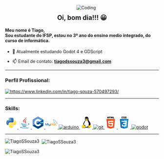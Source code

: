 <img align="right" alt="Coding" width="270" src="https://i.pinimg.com/originals/54/b5/b5/54b5b572a814ce721e1b01adabed5c84.gif">

<h2 align="center"> Oi, bom dia!!! 😀</h2>

<h4> Meu nome é <b>Tiago</b>, </br>
Sou estudante do IFSP, estou no 3º ano do ensino medio integrado, do curso de informática.
</h4>

- 🔭 Atualmente estudando Godot 4 e GDScript

- 📫 Email de contato: <b>tiagodssouza3@gmail.com</b>

<hr>
<h3 align="left">Perfil Profissional:</h3>
<p align="left">
<a href="https://linkedin.com/in/https://www.linkedin.com/in/tiago-souza-570497293/" target="blank"><img align="center" src="https://raw.githubusercontent.com/rahuldkjain/github-profile-readme-generator/master/src/images/icons/Social/linked-in-alt.svg" alt="https://www.linkedin.com/in/tiago-souza-570497293/" height="30" width="40" /></a>
</p>

<hr>
<h3 align="left">Skills:</h3>
<p align="left"> 
  <a href="https://www.python.org" target="_blank" rel="noreferrer"> <img src="https://raw.githubusercontent.com/devicons/devicon/master/icons/python/python-original.svg" alt="python" width="40" height="40"/> </a>
  <a href="https://www.java.com" target="_blank" rel="noreferrer"> <img src="https://raw.githubusercontent.com/devicons/devicon/master/icons/java/java-original.svg" alt="java" width="40" height="40"/> </a> 
  <a href="https://www.w3schools.com/cpp/" target="_blank" rel="noreferrer"> <img src="https://raw.githubusercontent.com/devicons/devicon/master/icons/cplusplus/cplusplus-original.svg" alt="cplusplus" width="40" height="40"/> </a> 
  <a href="https://www.mysql.com/" target="_blank" rel="noreferrer"> <img src="https://raw.githubusercontent.com/devicons/devicon/master/icons/mysql/mysql-original-wordmark.svg" alt="mysql" width="40" height="40"/> </a> 
  <a href="https://www.arduino.cc/" target="_blank" rel="noreferrer"> <img src="https://cdn.worldvectorlogo.com/logos/arduino-1.svg" alt="arduino" width="40" height="40"/> </a> 
  <a href="https://www.linux.org/" target="_blank" rel="noreferrer"> <img src="https://raw.githubusercontent.com/devicons/devicon/master/icons/linux/linux-original.svg" alt="linux" width="40" height="40"/> </a> 
  <a href="https://git-scm.com/" target="_blank" rel="noreferrer"> <img src="https://www.vectorlogo.zone/logos/git-scm/git-scm-icon.svg" alt="git" width="40" height="40"/> </a> 
  <a href="https://www.w3.org/html/" target="_blank" rel="noreferrer"> <img src="https://raw.githubusercontent.com/devicons/devicon/master/icons/html5/html5-original-wordmark.svg" alt="html5" width="40" height="40"/> </a> 
  <a href="https://www.w3schools.com/css/" target="_blank" rel="noreferrer"> <img src="https://raw.githubusercontent.com/devicons/devicon/master/icons/css3/css3-original-wordmark.svg" alt="css3" width="40" height="40"/> </a>
  <a href="https://godotengine.org/" target="_blank" rel="noreferrer"> <img src="https://upload.wikimedia.org/wikipedia/commons/6/6a/Godot_icon.svg" alt="godot" width="40" height="40"/> </a>
</p>
<hr>
<p> <img align="left" src="https://github-readme-stats.vercel.app/api/top-langs?username=TiagoSSouza3&show_icons=true&locale=en&layout=compact&theme=tokyonight" alt="TiagoSSouza3" /></p>

<p> &nbsp; <img align="center" src="https://github-readme-stats.vercel.app/api?username=TiagoSSouza3&show_icons=true&locale=en&theme=tokyonight" alt="TiagoSSouza3" /></p>

<p> <img align="center" src="https://github-readme-streak-stats.herokuapp.com/?user=TiagoSSouza3&&theme=tokyonight" alt="TiagoSSouza3" /></p>
